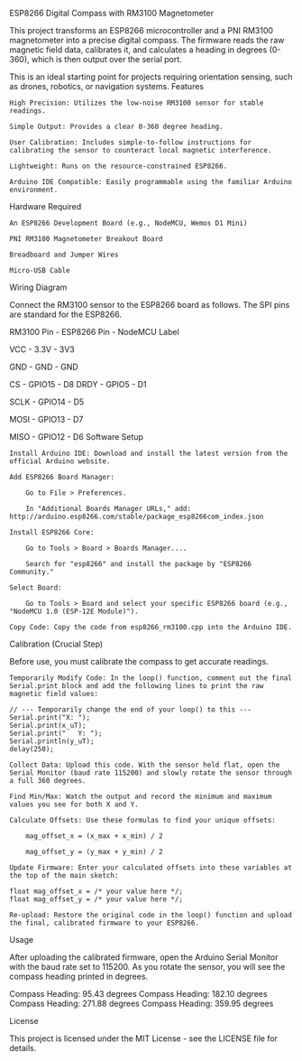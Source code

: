 ESP8266 Digital Compass with RM3100 Magnetometer

This project transforms an ESP8266 microcontroller and a PNI RM3100 magnetometer into a precise digital compass. The firmware reads the raw magnetic field data, calibrates it, and calculates a heading in degrees (0-360), which is then output over the serial port.

This is an ideal starting point for projects requiring orientation sensing, such as drones, robotics, or navigation systems.
Features

    High Precision: Utilizes the low-noise RM3100 sensor for stable readings.

    Simple Output: Provides a clear 0-360 degree heading.

    User Calibration: Includes simple-to-follow instructions for calibrating the sensor to counteract local magnetic interference.

    Lightweight: Runs on the resource-constrained ESP8266.

    Arduino IDE Compatible: Easily programmable using the familiar Arduino environment.

Hardware Required

    An ESP8266 Development Board (e.g., NodeMCU, Wemos D1 Mini)

    PNI RM3100 Magnetometer Breakout Board

    Breadboard and Jumper Wires

    Micro-USB Cable

Wiring Diagram

Connect the RM3100 sensor to the ESP8266 board as follows. The SPI pins are standard for the ESP8266.

RM3100 Pin           -                ESP8266 Pin              -            NodeMCU Label
 
VCC                -                     3.3V                -                 3V3

GND                  -                   GND                 -                 GND

CS                  -                   GPIO15              -                  D8
DRDY                -                   GPIO5                -                 D1

SCLK                   -                GPIO14                -                D5

MOSI                    -               GPIO13                 -               D7

MISO                   -                GPIO12                 -               D6
Software Setup

    Install Arduino IDE: Download and install the latest version from the official Arduino website.

    Add ESP8266 Board Manager:

        Go to File > Preferences.

        In "Additional Boards Manager URLs," add: http://arduino.esp8266.com/stable/package_esp8266com_index.json

    Install ESP8266 Core:

        Go to Tools > Board > Boards Manager....

        Search for "esp8266" and install the package by "ESP8266 Community."

    Select Board:

        Go to Tools > Board and select your specific ESP8266 board (e.g., "NodeMCU 1.0 (ESP-12E Module)").

    Copy Code: Copy the code from esp8266_rm3100.cpp into the Arduino IDE.

Calibration (Crucial Step)

Before use, you must calibrate the compass to get accurate readings.

    Temporarily Modify Code: In the loop() function, comment out the final Serial.print block and add the following lines to print the raw magnetic field values:

    // --- Temporarily change the end of your loop() to this ---
    Serial.print("X: ");
    Serial.print(x_uT);
    Serial.print("   Y: ");
    Serial.println(y_uT);
    delay(250);

    Collect Data: Upload this code. With the sensor held flat, open the Serial Monitor (baud rate 115200) and slowly rotate the sensor through a full 360 degrees.

    Find Min/Max: Watch the output and record the minimum and maximum values you see for both X and Y.

    Calculate Offsets: Use these formulas to find your unique offsets:

        mag_offset_x = (x_max + x_min) / 2

        mag_offset_y = (y_max + y_min) / 2

    Update Firmware: Enter your calculated offsets into these variables at the top of the main sketch:

    float mag_offset_x = /* your value here */;
    float mag_offset_y = /* your value here */;

    Re-upload: Restore the original code in the loop() function and upload the final, calibrated firmware to your ESP8266.

Usage

After uploading the calibrated firmware, open the Arduino Serial Monitor with the baud rate set to 115200. As you rotate the sensor, you will see the compass heading printed in degrees.

Compass Heading: 95.43 degrees
Compass Heading: 182.10 degrees
Compass Heading: 271.88 degrees
Compass Heading: 359.95 degrees

License

This project is licensed under the MIT License - see the LICENSE file for details.
